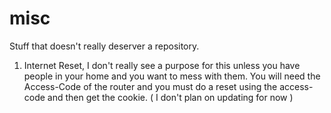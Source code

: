 # misc
Stuff that doesn't really deserver a repository.


1. Internet Reset, I don't really see a purpose for this unless you have people in your home and you want to mess with them. You will need the Access-Code of the router
and you must do a reset using the access-code and then get the cookie. ( I don't plan on updating for now ) 
